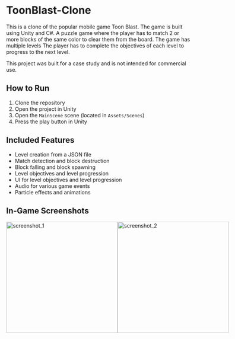 # ToonBlast-Clone

This is a clone of the popular mobile game Toon Blast. The game is built using Unity and C#. A puzzle game where the player has to match 2 or more blocks of the same color to clear them from the board. The game has multiple levels The player has to complete the objectives of each level to progress to the next level.

This project was built for a case study and is not intended for commercial use.

## How to Run

1. Clone the repository
2. Open the project in Unity
3. Open the `MainScene` scene (located in `Assets/Scenes`)
4. Press the play button in Unity

## Included Features

- Level creation from a JSON file
- Match detection and block destruction
- Block falling and block spawning
- Level objectives and level progression
- UI for level objectives and level progression
- Audio for various game events
- Particle effects and animations

## In-Game Screenshots
<div style="display:flex;">
    <img width="300" alt="screenshot_1" src="https://github.com/berkaayildiz/toonblast-clone/assets/37070272/c8d6cdd4-c97d-445f-b7b5-0c1d16053215">
    <img width="300" alt="screenshot_2" src="https://github.com/berkaayildiz/toonblast-clone/assets/37070272/a3c78f11-56b5-4d3c-b401-ba30a58ce0e8">
</div>
